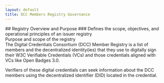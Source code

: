 ```yaml
---
layout: default
title: DCC Members Registry Governance 
---
```


<div class="row">
<div class="col-lg-12"  markdown="1">
## Registry Overview and Purpose
### Defines the scope, objectives, and operational principles of an issuer registry
</div>
</div>
<div class="row">
<div class="col-lg-6"  markdown="1">
Purpose and scope of the registry
</div>
<div class="col-lg-6"  markdown="1">
The Digital Credentials Consortium (DCC) Member Registry is a list of members and the decentralized identity(ies) that they use to digitally sign their W3C Verifiable Credentials (VCs) and those credentials aligned with VCs like Open Badges 3.0.

Verifiers of these digital credentials can seek information about the DCC members using the decentralized identifier (DID) located in the credential.
</div>
</div>
</div>

